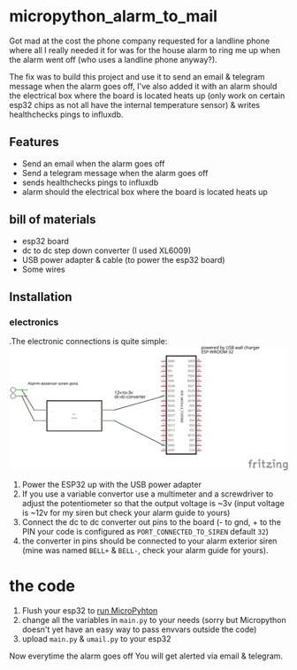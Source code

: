 # micropython_alarm_to_mail

Got mad at the cost the phone company requested for a landline phone where all I really needed it for was for the house alarm to ring me up when the alarm went off (who uses a landline phone anyway?).

The fix was to build this project and use it to send an email & telegram message when the alarm goes off, I've also added it with an alarm should the electrical box where the board is located heats up (only work on certain esp32 chips as not all have the internal temperature sensor) & writes healthchecks pings to influxdb.

## Features

* Send an email when the alarm goes off
* Send a telegram message when the alarm goes off
* sends healthchecks pings to influxdb
* alarm should the electrical box where the board is located heats up

## bill of materials

* esp32 board
* dc to dc step down converter (I used XL6009)
* USB power adapter & cable (to power the esp32 board)
* Some wires

## Installation

### electronics
.The electronic connections is quite simple:
![Wiring_diagram](electronics/diagram.jpg?raw=true)

1. Power the ESP32 up with the USB power adapter 
2. If you use a variable convertor use a multimeter and a screwdriver to adjust the potentiometer so that the output voltage is ~3v (input voltage is ~12v for my siren but check your alarm guide to yours)
3. Connect the dc to dc converter out pins to the board (- to gnd, + to the PIN your code is configured as `PORT_CONNECTED_TO_SIREN` default `32`)
4. the converter in pins should be connected to your alarm exterior siren (mine was named `BELL+` & `BELL-`, check your alarm guide for yours).

# the code
1. Flush your esp32 to [run MicroPyhton](https://docs.micropython.org/en/latest/esp32/tutorial/intro.html)
2. change all the variables in `main.py` to your needs (sorry but Micropython doesn't yet have an easy way to pass envvars outside the code)
3. upload `main.py` & `umail.py` to your esp32

Now everytime the alarm goes off You will get alerted via email & telegram.